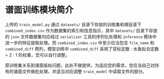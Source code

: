 # 谱面训练模块简介

上传的 `train_model.py` 通过 `datasets/` 目录下存放的训练集和根目录下 `combined_index.csv` 作为数据集的索引和信息指示，其中 `datasets/` 目录下存放的 `json` 文件数据集均应经过 `serializer` 工具的序列化处理和 `inference` 模块中进一步的特征提取处理。而 `combined_index.csv` 中至少应当包含 `file_name` 和 `combined_diff` 两列，模型训练中 `combined_diff` 采用了官标定数 : 水鱼拟合定数 = 2 : 1 的权重，您可以自行调整。

原训练集关系到谱面版权问题，此处不做提供，为适应您的需求，您应当自己对持有的谱面文件做批处理，并适当对应调整 `train_model` 中读取文件的部分。
